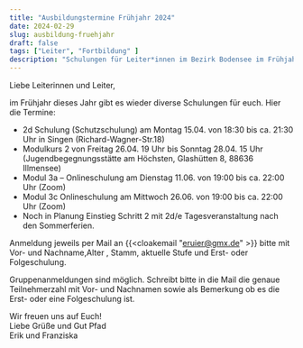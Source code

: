 ```yaml
---
title: "Ausbildungstermine Frühjahr 2024"
date: 2024-02-29
slug: ausbildung-fruehjahr
draft: false
tags: ["Leiter", "Fortbildung" ]
description: "Schulungen für Leiter*innen im Bezirk Bodensee im Frühjahr 2024"
---
```


Liebe Leiterinnen und Leiter,

im Frühjahr dieses Jahr gibt es wieder diverse Schulungen für euch. Hier die Termine:

- 2d Schulung (Schutzschulung) am Montag 15.04. von 18:30 bis ca. 21:30 Uhr in Singen (Richard-Wagner-Str.18)
- Modulkurs 2 von Freitag 26.04. 19 Uhr bis Sonntag 28.04. 15 Uhr (Jugendbegegnungsstätte am Höchsten, Glashütten 8, 88636 Illmensee)
- Modul 3a – Onlineschulung am Dienstag 11.06. von 19:00 bis ca. 22:00 Uhr (Zoom)
- Modul 3c Onlineschulung am Mittwoch 26.06. von 19:00 bis ca. 22:00 Uhr (Zoom)
- Noch in Planung Einstieg Schritt 2 mit 2d/e Tagesveranstaltung nach den Sommerferien.

Anmeldung jeweils per Mail an  {{<cloakemail "eruier@gmx.de" >}} bitte mit Vor- und Nachname,Alter , Stamm, aktuelle Stufe und Erst- oder Folgeschulung.

Gruppenanmeldungen sind möglich. Schreibt bitte in die Mail die genaue Teilnehmerzahl mit Vor- und Nachnamen sowie als Bemerkung ob es die Erst- oder eine Folgeschulung ist.

Wir freuen uns auf Euch!  
Liebe Grüße und Gut Pfad  
Erik und Franziska

